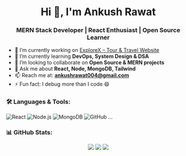 <h1 align="center">Hi 👋, I'm Ankush Rawat</h1>
<h3 align="center">MERN Stack Developer | React Enthusiast | Open Source Learner</h3>

- 🔭 I’m currently working on [ExploreX – Tour & Travel Website](https://explore-x-tour-travel-website-ludt.vercel.app/)
- 🌱 I’m currently learning **DevOps, System Design & DSA**
- 👯 I’m looking to collaborate on **Open Source & MERN projects**
- 💬 Ask me about **React, Node, MongoDB, Tailwind**
- 📫 Reach me at: **ankushrawat004@gmail.com**
- ⚡ Fun fact: I debug more than I code 😄

### 🛠️ Languages & Tools:
![React](https://img.shields.io/badge/-React-black?style=flat-square&logo=react)
![Node.js](https://img.shields.io/badge/-Node.js-black?style=flat-square&logo=node.js)
![MongoDB](https://img.shields.io/badge/-MongoDB-black?style=flat-square&logo=mongodb)
![GitHub](https://img.shields.io/badge/-GitHub-black?style=flat-square&logo=github)
...

### 📊 GitHub Stats:
<p align="center">
  <img src="https://github-readme-streak-stats.herokuapp.com/?user=AnkushRawat0&theme=radical" />
  <img src="https://github-readme-stats.vercel.app/api?username=AnkushRawat0&show_icons=true&theme=radical" />
  <img src="https://github-readme-stats.vercel.app/api/top-langs/?username=AnkushRawat0&layout=compact&theme=radical" />
</p>
